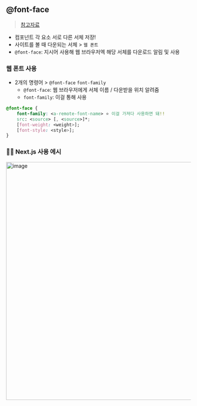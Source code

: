## @font-face
> [참고자료](https://webclub.tistory.com/m/261)
- 컴포넌트 각 요소 서로 다른 서체 저장!
- 사이트를 볼 때 다운되는 서체 > `웹 폰트`
- `@font-face`: 지시어 사용해 웹 브라우저엑 해당 서체를 다운로드 알림 및 사용

### 웹 폰트 사용
- 2개의 명령어 > `@font-face` `font-family`
  - `@font-face`: 웹 브라우저에게 서체 이름 / 다운받을 위치 알려줌
  - `font-family`: 이걸 통해 사용


```css
@font-face {
    font-family: <a-remote-font-name> ⭐️ 이걸 가져다 사용하면 돼!!
    src: <source> [, <source>]*;
    [font-weight: <weight>];
    [font-style: <style>];
}
```

### 👨‍🌾 Next.js 사용 에시
<img width="647" alt="image" src="https://github.com/hyunolike/info-docs/assets/61215550/d614c284-790d-4688-8b10-324eb8fdda26">
